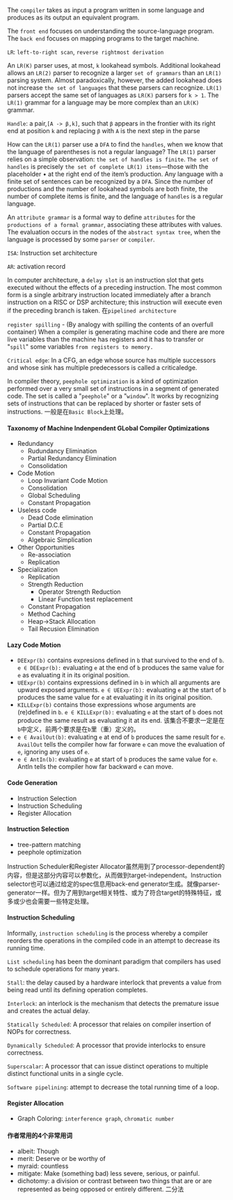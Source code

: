 The `compiler` takes as input a program written in some language and produces as its output an equivalent program.

The `front end` focuses on understanding the source-language program. The `back end` focuses on mapping programs to the target machine.

`LR`: `left-to-right scan`, `reverse rightmost derivation`

An `LR(K)` parser uses, at most, `k` lookahead symbols. Additional lookahead allows an `LR(2)` parser to recognize a larger `set of grammars` than an `LR(1)` parsing system. Almost paradoxically, however, the added lookahead does not increase `the set of languages` that these parsers can recognize. `LR(1)` parsers accept the same set of languages as `LR(K)` parsers for `k > 1`. The `LR(1)` grammar for a language may be more complex than an `LR(K)` grammar.

`Handle`: a pair,`[A -> β,k]`, such that `β` appears in the frontier with its right end at position `k` and replacing `β` with `A` is the next step in the parse

How can the `LR(1)` parser use a `DFA` to find the `handles`, when we know that the language of parentheses is not a regular language? The `LR(1)` parser relies on a simple observation: `the set of handles is finite`. `The set of handles` is precisely `the set of complete LR(1) items`—those with the placeholder • at the right end of the item’s production. Any language with a finite set of sentences can be recognized by a `DFA`. Since the number of productions and the number of lookahead symbols are both finite, the number of complete items is finite, and the language of `handles` is a regular language.

An `attribute grammar` is a formal way to define `attributes` for the `productions of a formal grammar`, associating these attributes with values. The evaluation occurs in the nodes of the `abstract syntax tree`, when the language is processed by some `parser` or `compiler`.

`ISA`: Instruction set architecture

`AR`: activation record

In computer architecture, a `delay slot` is an instruction slot that gets executed without the effects of a preceding instruction. The most common form is a single arbitrary instruction located immediately after a branch instruction on a RISC or DSP architecture; this instruction will execute even if the preceding branch is taken. 在`pipelined architecture`

`register spilling` - (By analogy with spilling the contents of an overfull container) When a compiler is generating machine code and there are more live variables than the machine has registers and it has to transfer or "`spill`" some variables `from registers to memory.`

`Critical edge`: In a CFG, an edge whose source has multiple successors and whose sink has multiple predecessors is called a criticaledge.

In compiler theory, `peephole optimization` is a kind of optimization performed over a very small set of instructions in a segment of generated code. The set is called a "`peephole`" or a "`window`". It works by recognizing sets of instructions that can be replaced by shorter or faster sets of instructions. 一般是在`Basic Block`上处理。

#### Taxonomy of Machine Indenpendent GLobal Compiler Optimizations
- Redundancy
    - Rudundancy Elimination
    - Partial Redundancy Elimination
    - Consolidation
- Code Motion
    - Loop Invariant Code Motion
    - Consolidation
    - Global Scheduling
    - Constant Propagation
- Useless code
    - Dead Code elimination
    - Partial D.C.E
    - Constant Propagation
    - Algebraic Simplication
- Other Opportunities
    - Re-association
    - Replication
- Specialization
    - Replication
    - Strength Reduction
        - Operator Strength Reduction
        - Linear Function test replacement
    - Constant Propagation
    - Method Caching
    - Heap->Stack Allocation
    - Tail Recusion Elimination

#### Lazy Code Motion
- `DEExpr(b)` contains expresions defined in `b` that survived to the end of `b`. `e ∈ DEExpr(b):` evaluating `e` at the end of `b` produces the same value for `e` as evaluating it in its original position.
- `UEExpr(b)` contains expressions defined in `b` in which all arguments are upward exposed arguments. `e ∈ UEExpr(b):` evaluating `e` at the start of `b` produces the same value for `e` at evaluating it in its original position.
- `KILLExpr(b)` contains those expressions whose arguments are (re)defined in `b`. `e ∈ KILLExpr(b):` evaluating `e` at the start of `b` does not produce the same result as evaluating it at its end. 该集合不要求一定是在`b`中定义，前两个要求是在`b`里（重）定义的。
- `e ∈ AvailOut(b)`: evaluating `e` at end of `b` produces the same result for `e`. `AvailOut` tells the compiler how far forware `e` can move the evaluation of `e`, ignoring any uses of `e`.
- `e ∈ AntIn(b)`: evaluating `e` at start of `b` produces the same value for `e`. AntIn tells the compiler how far backward `e` can move.

#### Code Generation
- Instruction Selection
- Instruction Scheduling
- Register Allocation

#### Instruction Selection
- tree-pattern matching
- peephole optimization

Instruction Scheduler和Register Allocator虽然用到了processor-dependent的内容，但是这部分内容可以参数化，从而做到target-independent。Instruction selector也可以通过给定的spec信息用back-end generator生成。就像parser-generator一样。但为了用到target相关特性、或为了符合target的特殊特征，或多或少也会需要一些特定处理。

#### Instruction Scheduling
Informally, `instruction scheduling` is the process whereby a compiler reorders the operations in the compiled code in an attempt to decrease its running time.

`List scheduling` has been the dominant paradigm that compilers has used to schedule operations for many years.

`Stall`: the delay caused by a hardware interlock that prevents a value from being read until its defining operation completes.

`Interlock`: an interlock is the mechanism that detects the premature issue and creates the actual delay.

`Statically Scheduled`: A processor that relaies on compiler insertion of NOPs for correctness.

`Dynamically Scheduled`: A processor that provide interlocks to ensure correctness.

`Superscalar`: A processor that can issue distinct operations to multiple distinct functional units in a single cycle.

`Software pipelining`: attempt to decrease the total running time of a loop.

#### Register Allocation
- Graph Coloring: `interference graph`, `chromatic number`

#### 作者常用的4个非常用词
- albeit: Though
- merit: Deserve or be worthy of
- myraid: countless
- mitigate: Make (something bad) less severe, serious, or painful.
- dichotomy: a division or contrast between two things that are or are represented as being opposed or entirely different. 二分法
